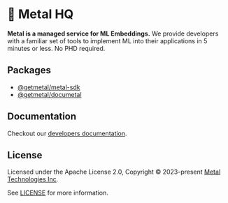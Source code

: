 # 🤘 Metal HQ

**Metal is a managed service for ML Embeddings.** We provide developers with a familiar set of tools to implement ML into their applications in 5 minutes or less. No PHD required.

## Packages

- [@getmetal/metal-sdk](https://github.com/getmetal/metal-sdk)
- [@getmetal/documetal](https://github.com/getmetal/documetal)

## Documentation

Checkout our [developers documentation](https://docs.getmetal.io).

## License

Licensed under the Apache License 2.0, Copyright © 2023-present [Metal Technologies Inc](https://getmetal.io).

See [LICENSE](https://github.com/getmetal/developers/blob/main/LICENSE) for more information.
